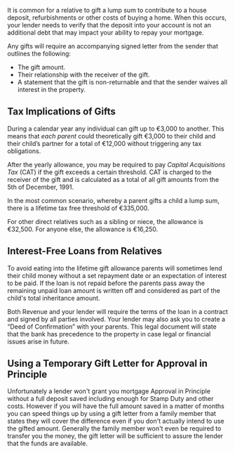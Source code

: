 It is common for a relative to gift a lump sum to contribute to a house deposit, refurbishments or other costs of buying a home. 
 When this occurs, your lender needs to verify that the deposit into your account is not an additional debt that may impact your ability to repay your mortgage. 
 
Any gifts will require an accompanying signed letter from the sender that outlines the following:

* The gift amount.
* Their relationship with the receiver of the gift.
* A statement that the gift is non-returnable and that the sender waives all interest in the property.


## Tax Implications of Gifts

During a calendar year any individual can gift up to €3,000 to another. This means that *each parent* could theoretically 
 gift €3,000 to their child and their child’s partner for a total of €12,000 without triggering any tax obligations. 
 
After the yearly allowance, you may be required to pay *Capital Acquisitions Tax* (CAT) if the gift exceeds a certain threshold.
 CAT is charged to the receiver of the gift and is calculated as a total of all gift amounts from the 5th of December, 1991. 
 
In the most common scenario, whereby a parent gifts a child a lump sum, there is a lifetime tax free threshold of €335,000.

For other direct relatives such as a sibling or niece, the allowance is €32,500. For anyone else, the allowance is €16,250.


## Interest-Free Loans from Relatives

To avoid eating into the lifetime gift allowance parents will sometimes lend their child money without a set repayment date or an expectation 
 of interest to be paid. If the loan is not repaid before the parents pass away the remaining unpaid loan amount is written off and 
 considered as part of the child's total inheritance amount.
 
Both Revenue and your lender will require the terms of the loan in a contract and signed by all parties involved. Your lender may also ask you to 
 create a “Deed of Confirmation” with your parents. This legal document will state that the bank has precedence to the property in 
 case legal or financial issues arise in future.


## Using a Temporary Gift Letter for Approval in Principle

Unfortunately a lender won't grant you mortgage Approval in Principle without a full deposit saved including enough for Stamp Duty and other costs. However if you will have the full amount saved in a matter of months you can speed things up by using a gift letter from a family member that states they will cover the difference even if you don't actually intend to use the gifted amount. Generally the family member won't even be required to transfer you the money, the gift letter will be sufficient to assure the lender that the funds are available.
